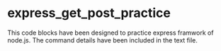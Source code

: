 # express_get_post_practice
This code blocks have been designed to practice express framwork of node.js. The command details have been included in the text file.
